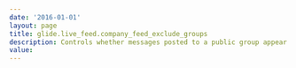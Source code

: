 ```yaml
---
date: '2016-01-01'
layout: page
title: glide.live_feed.company_feed_exclude_groups
description: Controls whether messages posted to a public group appear (true) or are omitted (false) on the Company Feed.
value:  
---
```

